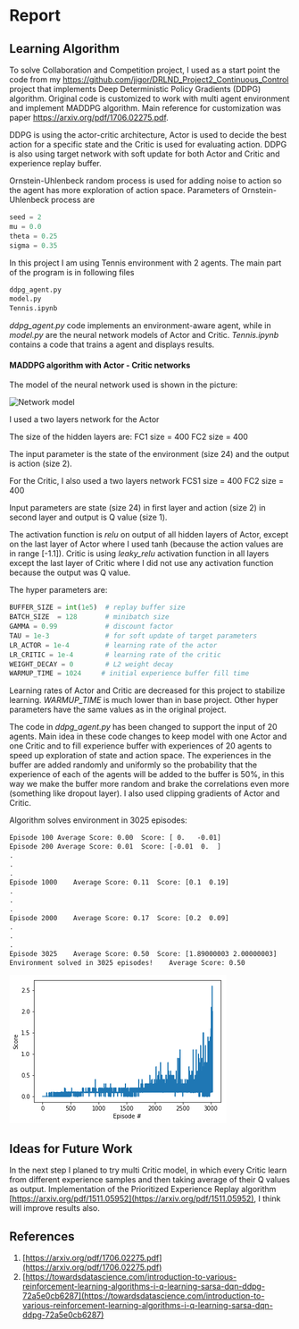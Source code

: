 # Report

## Learning Algorithm

To solve Collaboration and Competition project, I used as a start point the code from my https://github.com/jigor/DRLND_Project2_Continuous_Control project that implements Deep Deterministic Policy Gradients (DDPG) algorithm. Original code is customized to work with multi agent environment and implement MADDPG algorithm. Main reference for customization was paper https://arxiv.org/pdf/1706.02275.pdf.

DDPG is using the actor-critic architecture, Actor is used to decide the best action for a specific state and the Critic is used for evaluating action. DDPG is also using target network with soft update for both Actor and Critic and experience replay buffer.

Ornstein-Uhlenbeck random process is used for adding noise to action so the agent has more exploration of action space. Parameters of Ornstein-Uhlenbeck process are

```Python
seed = 2
mu = 0.0
theta = 0.25
sigma = 0.35
```
In this project I am using Tennis environment with 2 agents. The main part of the program is in following files

```Python
ddpg_agent.py
model.py
Tennis.ipynb
```

*ddpg_agent.py* code implements an environment-aware agent, while in *model.py* are the neural network models of Actor and Critic.
*Tennis.ipynb* contains a code that trains a agent and displays results.

#### MADDPG  algorithm with Actor - Critic networks
The model of the neural network used is shown in the picture:

![Network model](./images/model.png  "Network model")

I used a two layers network for the Actor

The size of the hidden layers are:
FC1 size = 400
FC2 size = 400

The input parameter is the state of the environment (size 24) and the output is action (size 2).

For the Critic, I also used a two layers network
FCS1 size = 400
FC2 size = 400 

Input parameters are state (size 24) in first layer and action (size 2) in second layer and output is Q  value (size 1).

The activation function is *relu* on output of all hidden layers of Actor, except on the last layer of Actor where I used tanh (because the action values are in range [-1.1]). Critic is using *leaky_relu* activation function in all layers except the last layer of Critic where I did not use any activation function because the output was Q value.

The hyper parameters are: 

```Python
BUFFER_SIZE = int(1e5)  # replay buffer size
BATCH_SIZE  = 128       # minibatch size
GAMMA = 0.99            # discount factor
TAU = 1e-3              # for soft update of target parameters
LR_ACTOR = 1e-4         # learning rate of the actor 
LR_CRITIC = 1e-4        # learning rate of the critic
WEIGHT_DECAY = 0        # L2 weight decay
WARMUP_TIME = 1024     # initial experience buffer fill time
```

Learning rates of Actor and Critic are decreased for this project to stabilize learning. *WARMUP_TIME* is much lower than in base project.
Other hyper parameters have the same values as in the original project.

The code in *ddpg_agent.py* has been changed to support the input of 20 agents. Main idea in these code changes to keep model with one Actor and one Critic and to fill experience buffer with experiences of  20 agents to speed up exploration of state and action space.
The experiences in the buffer are added randomly and uniformly so the probability that the experience of each of the agents will be added to the buffer is 50%, in this way we make the buffer more random and brake the correlations even more (something like dropout layer).
I also used clipping gradients of Actor and Critic.

Algorithm solves environment in 3025 episodes:

	Episode 100	Average Score: 0.00	 Score: [ 0.   -0.01]
	Episode 200	Average Score: 0.01	 Score: [-0.01  0.  ]
	.
	.
	.
	Episode 1000	Average Score: 0.11	 Score: [0.1  0.19]
	.
	.
	.
	Episode 2000	Average Score: 0.17	 Score: [0.2  0.09]
	.
	.
	.
	Episode 3025	Average Score: 0.50	 Score: [1.89000003 2.00000003]
	Environment solved in 3025 episodes!	Average Score: 0.50

![Plot of rewards](./images/scores.png  "Plot of rewards")


## Ideas for Future Work 	
In the next step I planed to try multi Critic model, in which every Critic learn from different experience samples and then  taking average of their Q values as output. Implementation of the Prioritized Experience Replay algorithm [https://arxiv.org/pdf/1511.05952](https://arxiv.org/pdf/1511.05952), I think will improve results also.

## References

1. [https://arxiv.org/pdf/1706.02275.pdf](https://arxiv.org/pdf/1706.02275.pdf)
2. [https://towardsdatascience.com/introduction-to-various-reinforcement-learning-algorithms-i-q-learning-sarsa-dqn-ddpg-72a5e0cb6287](https://towardsdatascience.com/introduction-to-various-reinforcement-learning-algorithms-i-q-learning-sarsa-dqn-ddpg-72a5e0cb6287) 
